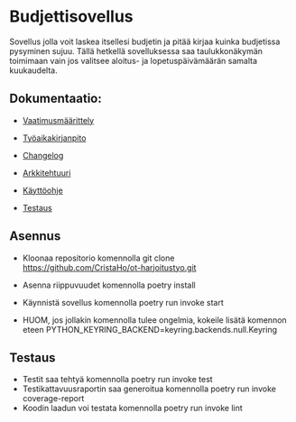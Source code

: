 # Budjettisovellus

Sovellus jolla voit laskea itsellesi budjetin ja pitää kirjaa kuinka budjetissa pysyminen sujuu. Tällä hetkellä sovelluksessa saa taulukkonäkymän toimimaan vain jos valitsee aloitus- ja lopetuspäivämäärän samalta kuukaudelta.

## Dokumentaatio:

- [Vaatimusmäärittely](https://github.com/CristaHo/ot-harjoitustyo/blob/master/dokumentaatio/vatimusmaarittely.md)

- [Työaikakirjanpito](https://github.com/CristaHo/ot-harjoitustyo/blob/master/dokumentaatio/tuntikirjanpito.md)

- [Changelog](https://github.com/CristaHo/ot-harjoitustyo/blob/master/dokumentaatio/changelog.md)

- [Arkkitehtuuri](https://github.com/CristaHo/ot-harjoitustyo/blob/master/dokumentaatio/arkkitehtuuri.md)

- [Käyttöohje](https://github.com/CristaHo/ot-harjoitustyo/blob/master/dokumentaatio/kayttoohje.md)

- [Testaus](https://github.com/CristaHo/ot-harjoitustyo/blob/master/dokumentaatio/testaus.md)

## Asennus

- Kloonaa repositorio komennolla git clone https://github.com/CristaHo/ot-harjoitustyo.git
- Asenna riippuvuudet komennolla poetry install
- Käynnistä sovellus komennolla poetry run invoke start

- HUOM, jos jollakin komennolla tulee ongelmia, kokeile lisätä komennon eteen PYTHON_KEYRING_BACKEND=keyring.backends.null.Keyring

## Testaus

- Testit saa tehtyä komennolla poetry run invoke test
- Testikattavuusraportin saa generoitua komennolla poetry run invoke coverage-report
- Koodin laadun voi testata komennolla poetry run invoke lint

